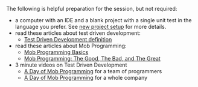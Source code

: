 The following is helpful preparation for the session, but not required:
- a computer with an IDE and a blank project with a single unit test in the language you prefer.  See [new project setup](new-project-setup.md) for more details.
- read these articles about test driven development:
  - [Test Driven Development definition](https://www.agilealliance.org/glossary/tdd)
- read these articles about Mob Programming:
  - [Mob Programming Basics](https://mobprogramming.org/mob-programming-basics/)
  - [Mob Programming: The Good, The Bad, and The Great](https://underthehood.meltwater.com/blog/2016/06/01/mob-programming/)
- 3 minute videos on Test Driven Development
  - [A Day of Mob Programming](https://www.youtube.com/watch?v=p_pvslS4gEI&t=77s) for a team of programmers
  - [A Day of Mob Programming](https://www.youtube.com/watch?v=dVqUcNKVbYg&t=76s) for a whole company
